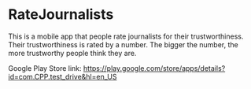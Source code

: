 # RateJournalists
This is a mobile app that people rate journalists for their trustworthiness. Their trustworthiness is rated by a number. The bigger the number, the more trustworthy people think they are.

Google Play Store link: https://play.google.com/store/apps/details?id=com.CPP.test_drive&hl=en_US

